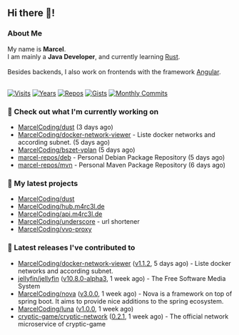 ## Hi there 👋!




### About Me

My name is **Marcel**.<br>
I am mainly a **Java Developer**, and currently learning [Rust](https://www.rust-lang.org).<br>
<br>
Besides backends, I also work on frontends with the framework [Angular](https://angular.io).
<br>
<br>

[![Visits](https://badges.pufler.dev/visits/MarcelCoding/MarcelCoding?style=flat-square&color=black&logo=github)](https://github.com/MarcelCoding)
[![Years](https://badges.pufler.dev/years/MarcelCoding?style=flat-square&color=black&logo=github)](https://github.com/MarcelCoding)
[![Repos](https://badges.pufler.dev/repos/MarcelCoding?style=flat-square&color=black&logo=github)](https://github.com/MarcelCoding?tab=repositories)
[![Gists](https://badges.pufler.dev/gists/MarcelCoding?style=flat-square&color=black&logo=github)](https://gist.github.com/MarcelCoding)
[![Monthly Commits](https://badges.pufler.dev/commits/monthly/MarcelCoding?style=flat-square&color=black&logo=github)](https://github.com/MarcelCoding)

### 👷 Check out what I'm currently working on

- [MarcelCoding/dust](https://github.com/MarcelCoding/dust) (3 days ago)
- [MarcelCoding/docker-network-viewer](https://github.com/MarcelCoding/docker-network-viewer) - Liste docker networks and according subnet. (5 days ago)
- [MarcelCoding/bszet-vplan](https://github.com/MarcelCoding/bszet-vplan) (5 days ago)
- [marcel-repos/deb](https://github.com/marcel-repos/deb) - Personal Debian Package Repository (5 days ago)
- [marcel-repos/mvn](https://github.com/marcel-repos/mvn) - Personal Maven Package Repository (6 days ago)

### 🌱 My latest projects

- [MarcelCoding/dust](https://github.com/MarcelCoding/dust)
- [MarcelCoding/hub.m4rc3l.de](https://github.com/MarcelCoding/hub.m4rc3l.de)
- [MarcelCoding/api.m4rc3l.de](https://github.com/MarcelCoding/api.m4rc3l.de)
- [MarcelCoding/underscore](https://github.com/MarcelCoding/underscore) - url shortener
- [MarcelCoding/vvo-proxy](https://github.com/MarcelCoding/vvo-proxy)

### 🔭 Latest releases I've contributed to

- [MarcelCoding/docker-network-viewer](https://github.com/MarcelCoding/docker-network-viewer) ([v1.1.2](https://github.com/MarcelCoding/docker-network-viewer/releases/tag/v1.1.2), 5 days ago) - Liste docker networks and according subnet.
- [jellyfin/jellyfin](https://github.com/jellyfin/jellyfin) ([v10.8.0-alpha3](https://github.com/jellyfin/jellyfin/releases/tag/v10.8.0-alpha3), 1 week ago) - The Free Software Media System
- [MarcelCoding/nova](https://github.com/MarcelCoding/nova) ([v3.0.0](https://github.com/MarcelCoding/nova/releases/tag/v3.0.0), 1 week ago) - Nova is a framework on top of spring boot. It aims to provide nice additions to the spring ecosystem.
- [MarcelCoding/luna](https://github.com/MarcelCoding/luna) ([v1.0.0](https://github.com/MarcelCoding/luna/releases/tag/v1.0.0), 1 week ago)
- [cryptic-game/cryptic-network](https://github.com/cryptic-game/cryptic-network) ([0.2.1](https://github.com/cryptic-game/cryptic-network/releases/tag/0.2.1), 1 week ago) - The official network microservice of cryptic-game


